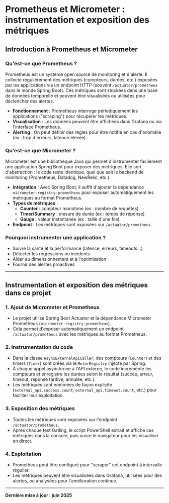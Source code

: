 # Prometheus et Micrometer : instrumentation et exposition des métriques

## Introduction à Prometheus et Micrometer 

### Qu'est-ce que Prometheus ?
Prometheus est un système open source de monitoring et d'alerte. Il collecte régulièrement des métriques (compteurs, durées, etc.) exposées par les applications via un endpoint HTTP (souvent `/actuator/prometheus` dans le monde Spring Boot). Ces métriques sont stockées dans une base de données temporelle et peuvent être visualisées ou utilisées pour déclencher des alertes.

- **Fonctionnement** : Prometheus interroge périodiquement les applications ("scraping") pour récupérer les métriques.
- **Visualisation** : Les données peuvent être affichées dans Grafana ou via l'interface Prometheus.
- **Alerting** : On peut définir des règles pour être notifié en cas d'anomalie (ex : trop d'erreurs, latence élevée).

### Qu'est-ce que Micrometer ?
Micrometer est une bibliothèque Java qui permet d'instrumenter facilement une application Spring Boot pour exposer des métriques. Elle sert d'abstraction : le code reste identique, quel que soit le backend de monitoring (Prometheus, Datadog, NewRelic, etc.).

- **Intégration** : Avec Spring Boot, il suffit d'ajouter la dépendance `micrometer-registry-prometheus` pour exposer automatiquement les métriques au format Prometheus.
- **Types de métriques** :
  - **Counter** : compteur monotone (ex : nombre de requêtes)
  - **Timer/Summary** : mesure de durée (ex : temps de réponse)
  - **Gauge** : valeur instantanée (ex : taille d'une file)
- **Endpoint** : Les métriques sont exposées sur `/actuator/prometheus`.

### Pourquoi instrumenter une application ?
- Suivre la santé et la performance (latence, erreurs, timeouts...)
- Détecter les régressions ou incidents
- Aider au dimensionnement et à l'optimisation
- Fournir des alertes proactives

---

## Instrumentation et exposition des métriques dans ce projet

### 1. Ajout de Micrometer et Prometheus
- Le projet utilise Spring Boot Actuator et la dépendance Micrometer Prometheus (`micrometer-registry-prometheus`).
- Cela permet d'exposer automatiquement un endpoint `/actuator/prometheus` avec les métriques au format Prometheus.

### 2. Instrumentation du code
- Dans la classe `AsyncExternalApiCaller`, des compteurs (`Counter`) et des timers (`Timer`) sont créés via le `MeterRegistry` injecté par Spring.
- À chaque appel asynchrone à l'API externe, le code incrémente les compteurs et enregistre les durées selon le résultat (succès, erreur, timeout, réponse tardive, annulée, etc.).
- Les métriques sont nommées de façon explicite (`external_api.success.count`, `external_api.timeout.count`, etc.) pour faciliter leur exploitation.

### 3. Exposition des métriques
- Toutes les métriques sont exposées sur l'endpoint `/actuator/prometheus`.
- Après chaque test Gatling, le script PowerShell extrait et affiche ces métriques dans la console, puis ouvre le navigateur pour les visualiser en direct.

### 4. Exploitation
- Prometheus peut être configuré pour "scraper" cet endpoint à intervalle régulier.
- Les métriques peuvent être visualisées dans Grafana, utilisées pour des alertes, ou analysées pour l'amélioration continue.

---

**Dernière mise à jour : juin 2025** 